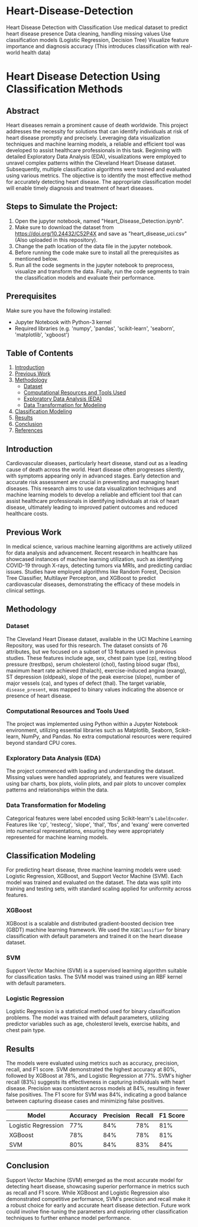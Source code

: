 # Heart-Disease-Detection
 Heart Disease Detection with Classification Use medical dataset to predict heart disease presence  Data cleaning, handling missing values  Use classification models (Logistic Regression, Decision Tree)  Visualize feature importance and diagnosis accuracy (This introduces classification with real-world health data)
# Heart Disease Detection Using Classification Methods

## Abstract
Heart diseases remain a prominent cause of death worldwide. This project addresses the necessity for solutions that can identify individuals at risk of heart disease promptly and precisely. Leveraging data visualization techniques and machine learning models, a reliable and efficient tool was developed to assist healthcare professionals in this task. Beginning with detailed Exploratory Data Analysis (EDA), visualizations were employed to unravel complex patterns within the Cleveland Heart Disease dataset. Subsequently, multiple classification algorithms were trained and evaluated using various metrics. The objective is to identify the most effective method for accurately detecting heart disease. The appropriate classification model will enable timely diagnosis and treatment of heart diseases.

## Steps to Simulate the Project:

1. Open the jupyter notebook, named "Heart_Disease_Detection.ipynb".
2. Make sure to download the dataset from https://doi.org/10.24432/C52P4X and save as "heart_disease_uci.csv" (Also uploaded in this repository).
3. Change the path location of the data file in the jupyter notebook.
4. Before running the code make sure to install all the prerequisites as mentioned below.
5. Run all the code segments in the jupyter notebook to preprocess, visualize and transform the data. Finally, run the code segments to train the classification models and evaluate their performance.

## Prerequisites

Make sure you have the following installed:

- Jupyter Notebook with Python-3 kernel
- Required libraries (e.g. 'numpy', 'pandas', 'scikit-learn', 'seaborn', 'matplotlib', 'xgboost')

## Table of Contents
1. [Introduction](#introduction)
2. [Previous Work](#previous-work)
3. [Methodology](#methodology)
    - [Dataset](#dataset)
    - [Computational Resources and Tools Used](#computational-resources-and-tools-used)
    - [Exploratory Data Analysis (EDA)](#exploratory-data-analysis-eda)
    - [Data Transformation for Modeling](#data-transformation-for-modeling)
4. [Classification Modeling](#classification-modeling)
5. [Results](#results)
6. [Conclusion](#conclusion)
7. [References](#references)

## Introduction
Cardiovascular diseases, particularly heart disease, stand out as a leading cause of death across the world. Heart disease often progresses silently, with symptoms appearing only in advanced stages. Early detection and accurate risk assessment are crucial in preventing and managing heart diseases. This research aims to use data visualization techniques and machine learning models to develop a reliable and efficient tool that can assist healthcare professionals in identifying individuals at risk of heart disease, ultimately leading to improved patient outcomes and reduced healthcare costs.

## Previous Work
In medical science, various machine learning algorithms are actively utilized for data analysis and advancement. Recent research in healthcare has showcased instances of machine learning utilization, such as identifying COVID-19 through X-rays, detecting tumors via MRIs, and predicting cardiac issues. Studies have employed algorithms like Random Forest, Decision Tree Classifier, Multilayer Perceptron, and XGBoost to predict cardiovascular diseases, demonstrating the efficacy of these models in clinical settings.

## Methodology

### Dataset
The Cleveland Heart Disease dataset, available in the UCI Machine Learning Repository, was used for this research. The dataset consists of 76 attributes, but we focused on a subset of 13 features used in previous studies. These features include age, sex, chest pain type (cp), resting blood pressure (trestbps), serum cholesterol (chol), fasting blood sugar (fbs), maximum heart rate achieved (thalach), exercise-induced angina (exang), ST depression (oldpeak), slope of the peak exercise (slope), number of major vessels (ca), and types of defect (thal). The target variable, `disease_present`, was mapped to binary values indicating the absence or presence of heart disease.

### Computational Resources and Tools Used
The project was implemented using Python within a Jupyter Notebook environment, utilizing essential libraries such as Matplotlib, Seaborn, Scikit-learn, NumPy, and Pandas. No extra computational resources were required beyond standard CPU cores.

### Exploratory Data Analysis (EDA)
The project commenced with loading and understanding the dataset. Missing values were handled appropriately, and features were visualized using bar charts, box plots, violin plots, and pair plots to uncover complex patterns and relationships within the data.

### Data Transformation for Modeling
Categorical features were label encoded using Scikit-learn's `LabelEncoder`. Features like 'cp', 'restecg', 'slope', 'thal', 'fbs', and 'exang' were converted into numerical representations, ensuring they were appropriately represented for machine learning models.

## Classification Modeling
For predicting heart disease, three machine learning models were used: Logistic Regression, XGBoost, and Support Vector Machine (SVM). Each model was trained and evaluated on the dataset. The data was split into training and testing sets, with standard scaling applied for uniformity across features.

### XGBoost
XGBoost is a scalable and distributed gradient-boosted decision tree (GBDT) machine learning framework. We used the `XGBClassifier` for binary classification with default parameters and trained it on the heart disease dataset.

### SVM
Support Vector Machine (SVM) is a supervised learning algorithm suitable for classification tasks. The SVM model was trained using an RBF kernel with default parameters.

### Logistic Regression
Logistic Regression is a statistical method used for binary classification problems. The model was trained with default parameters, utilizing predictor variables such as age, cholesterol levels, exercise habits, and chest pain type.

## Results
The models were evaluated using metrics such as accuracy, precision, recall, and F1 score. SVM demonstrated the highest accuracy at 80%, followed by XGBoost at 78%, and Logistic Regression at 77%. SVM's higher recall (83%) suggests its effectiveness in capturing individuals with heart disease. Precision was consistent across models at 84%, resulting in fewer false positives. The F1 score for SVM was 84%, indicating a good balance between capturing disease cases and minimizing false positives.

| Model                | Accuracy | Precision | Recall | F1 Score |
|----------------------|----------|-----------|--------|----------|
| Logistic Regression  | 77%      | 84%       | 78%    | 81%      |
| XGBoost              | 78%      | 84%       | 78%    | 81%      |
| SVM                  | 80%      | 84%       | 83%    | 84%      |

## Conclusion
Support Vector Machine (SVM) emerged as the most accurate model for detecting heart disease, showcasing superior performance in metrics such as recall and F1 score. While XGBoost and Logistic Regression also demonstrated competitive performance, SVM's precision and recall make it a robust choice for early and accurate heart disease detection. Future work could involve fine-tuning the parameters and exploring other classification techniques to further enhance model performance.


